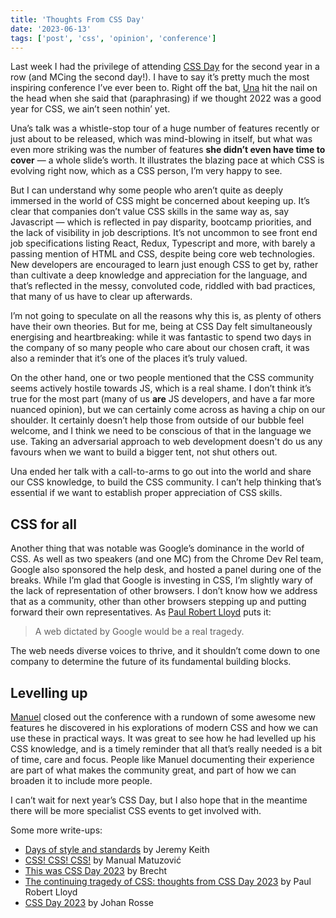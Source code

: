 ```yaml
---
title: 'Thoughts From CSS Day'
date: '2023-06-13'
tags: ['post', 'css', 'opinion', 'conference']
---
```


Last week I had the privilege of attending [CSS Day](https://cssday.nl/2023) for the second year in a row (and MCing the second day!). I have to say it’s pretty much the most inspiring conference I’ve ever been to. Right off the bat, [Una](https://una.im/) hit the nail on the head when she said that (paraphrasing) if we thought 2022 was a good year for CSS, we ain’t seen nothin’ yet.

Una’s talk was a whistle-stop tour of a huge number of features recently or just about to be released, which was mind-blowing in itself, but what was even more striking was the number of features **she didn’t even have time to cover** — a whole slide’s worth. It illustrates the blazing pace at which CSS is evolving right now, which as a CSS person, I’m very happy to see.

But I can understand why some people who aren’t quite as deeply immersed in the world of CSS might be concerned about keeping up. It’s clear that companies don’t value CSS skills in the same way as, say Javascript — which is reflected in pay disparity, bootcamp priorities, and the lack of visibility in job descriptions. It’s not uncommon to see front end job specifications listing React, Redux, Typescript and more, with barely a passing mention of HTML and CSS, despite being core web technologies. New developers are encouraged to learn just enough CSS to get by, rather than cultivate a deep knowledge and appreciation for the language, and that’s reflected in the messy, convoluted code, riddled with bad practices, that many of us have to clear up afterwards.

I’m not going to speculate on all the reasons why this is, as plenty of others have their own theories. But for me, being at CSS Day felt simultaneously energising and heartbreaking: while it was fantastic to spend two days in the company of so many people who care about our chosen craft, it was also a reminder that it’s one of the places it’s truly valued.

On the other hand, one or two people mentioned that the CSS community seems actively hostile towards JS, which is a real shame. I don’t think it’s true for the most part (many of us **are** JS developers, and have a far more nuanced opinion), but we can certainly come across as having a chip on our shoulder. It certainly doesn’t help those from outside of our bubble feel welcome, and I think we need to be conscious of that in the language we use. Taking an adversarial approach to web development doesn't do us any favours when we want to build a bigger tent, not shut others out.

Una ended her talk with a call-to-arms to go out into the world and share our CSS knowledge, to build the CSS community. I can’t help thinking that’s essential if we want to establish proper appreciation of CSS skills.

## CSS for all

Another thing that was notable was Google’s dominance in the world of CSS. As well as two speakers (and one MC) from the Chrome Dev Rel team, Google also sponsored the help desk, and hosted a panel during one of the breaks. While I’m glad that Google is investing in CSS, I’m slightly wary of the lack of representation of other browsers. I don’t know how we address that as a community, other than other browsers stepping up and putting forward their own representatives. As [Paul Robert Lloyd](https://paulrobertlloyd.com/2023/162/a1/css_day/) puts it:

> A web dictated by Google would be a real tragedy.

The web needs diverse voices to thrive, and it shouldn’t come down to one company to determine the future of its fundamental building blocks.

## Levelling up

[Manuel](https://www.matuzo.at/) closed out the conference with a rundown of some awesome new features he discovered in his explorations of modern CSS and how we can use these in practical ways. It was great to see how he had levelled up his CSS knowledge, and is a timely reminder that all that’s really needed is a bit of time, care and focus. People like Manuel documenting their experience are part of what makes the community great, and part of how we can broaden it to include more people.

I can’t wait for next year’s CSS Day, but I also hope that in the meantime there will be more specialist CSS events to get involved with.

Some more write-ups:

- [Days of style and standards](https://adactio.com/journal/20238) by Jeremy Keith
- [CSS! CSS! CSS!](https://www.matuzo.at/blog/2023/css-css-css/) by Manual Matuzović
- [This was CSS Day 2023](https://utilitybend.com/blog/this-was-css-day-2023) by Brecht
- [The continuing tragedy of CSS: thoughts from CSS Day 2023](https://paulrobertlloyd.com/2023/162/a1/css_day/) by Paul Robert Lloyd
- [CSS Day 2023](https://johanronsse.be/2023/06/11/css-day-2023/) by Johan Rosse

